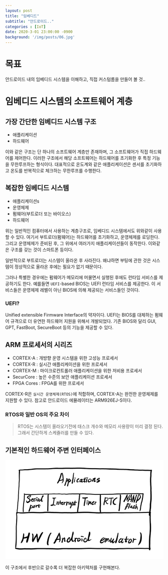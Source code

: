 ```yaml
---
layout: post
title: "임베디드"
subtitle: "안드로이드.."
categories : [IoT]
date: 2020-3-01 23:00:00 -0900
background: '/img/posts/06.jpg'
---
```



# 목표
 안드로이드 내의 임베디드 시스템을 이해하고, 
직접 커스텀롬을 만들어 볼 것..


# 임베디드 시스템의 소프트웨어 계층
## 가장 간단한 임베디드 시스템 구조
- 애플리케이션
- 하드웨어

 이와 같은 구조는 단 하나의 소프트웨어 계층만 존재하며, 그 소프트웨어가 직접 하드웨어를 제어한다. 이러한 구조에서 해당 소프트웨어는 하드웨어를 초기화한 후 특정 기능을 무한루프하는 형식이다.
 대표적으로 온도계와 같은 애플리케이션은 센서를 초기화하고 온도를 반복적으로 체크하는 무한루프를 수행한다.


 ## 복잡한 임베디드 시스템
 - 애플리케이션s
- 운영체제
- 펌웨어(부트로더 또는 바이오스)
- 하드웨어

 위는 일반적인 컴퓨터에서 사용하는 계층구조로, 임베디드 시스템에서도 위와같이 사용할 수 있다. 
 여기서 부트로더(펌웨어)는 하드웨어를 초기화하고, 운영체제를 로딩한다. 그리고 운영체제가 준비된 후, 그 위에서 여러가지 애플리케이션들이 동작한다. 이와같은 구조를 갖는 것이 스마트폰 등이다.

  일반적으로 부트로더는 시스템이 올라온 후 사라진다. 왜냐하면 부팅에 관한 것은 시스템이 정상적으로 올라온 후에는 필요가 없기 때문이다.  

  그러나 특별한 경우에는 펌웨어가 메모리에 머물면서 실행된 후에도 런타임 서비스를 제공하기도 한다. 예를들면 `UEFI`-based BIOS는 UEFI 런타임 서비스를 제공한다. 이 서비스들은 운영체제 레벨이 아닌 BIOS에 의해 제공되는 서비스들인 것이다.

  ### UEFI? 
   Unified extensible Firmware Interface의 약자이다. UEFI는 BIOS를 대체하는 펌웨어 규격으로 더 유연한 하드웨어 지원을 위해서 개발되었다. 기존 BIOS와 달리 GUI, GPT, FastBoot, SecureBoot 등의 기능을 제공할 수 있다.



## ARM 프로세서의 시리즈
- CORTEX-A : 개방향 운영 시스템을 위한 고성능 프로세서
- CORTEX-R : 실시간 애플리케이션을 위한 프로세서
- CORTEX-M : 마이크로컨트롤러 애플리케이션을 위한 저비용 프로세서
- SecurCore : 높은 수준의 보안 애플리케이션 프로세서
- FPGA Cores : FPGA를 위한 프로세서

 CORTEX-R은 `실시간 운영체제(RTOS)`에 적합하며, CORTEX-A는 완전한 운영체제를 지원할 수 있다. 참고로 안드로이드 에뮬레이터는 ARM926EJ-S이다.

 ### RTOS와 일반 OS의 주요 차이
>RTOS는 시스템이 올라오기전에 태스크 개수와 메모리 사용량이 미리 결정 된다. 그래서 간단하게 스케쥴러를 만들 수 있다.


## 기본적인 하드웨어 주변 인터페이스
![기초 시스템 아키텍처 ](https://github.com/leeseho/leeseho.github.io/blob/master/_posts/images/2020-03-02-00-32-27.png?raw=true)

 이 구조에서 후반으로 갈수록 더 복잡한  아키텍처를 구현해본다.


 

